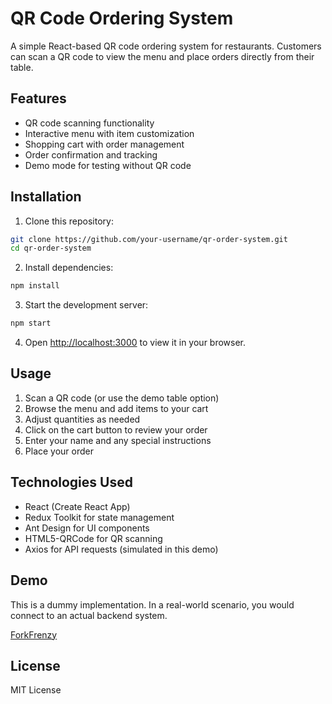 # QR Code Ordering System

A simple React-based QR code ordering system for restaurants. Customers can scan a QR code to view the menu and place orders directly from their table.

## Features

- QR code scanning functionality
- Interactive menu with item customization
- Shopping cart with order management
- Order confirmation and tracking
- Demo mode for testing without QR code

## Installation

1. Clone this repository:
```bash
git clone https://github.com/your-username/qr-order-system.git
cd qr-order-system
```

2. Install dependencies:
```bash
npm install
```

3. Start the development server:
```bash
npm start
```

4. Open [http://localhost:3000](http://localhost:3000) to view it in your browser.

## Usage

1. Scan a QR code (or use the demo table option)
2. Browse the menu and add items to your cart
3. Adjust quantities as needed
4. Click on the cart button to review your order
5. Enter your name and any special instructions
6. Place your order

## Technologies Used

- React (Create React App)
- Redux Toolkit for state management
- Ant Design for UI components
- HTML5-QRCode for QR scanning
- Axios for API requests (simulated in this demo)

## Demo

This is a dummy implementation. In a real-world scenario, you would connect to an actual backend system.

[ForkFrenzy](https://1ayyash.github.io/ForkFrenzy)

## License

MIT License 
